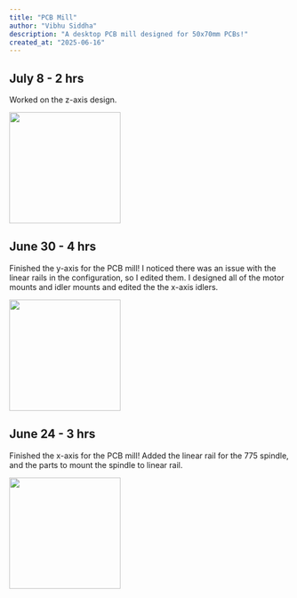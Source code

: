 ```yaml
---
title: "PCB Mill"
author: "Vibhu Siddha"
description: "A desktop PCB mill designed for 50x70mm PCBs!"
created_at: "2025-06-16"
---
```


## July 8 - 2 hrs
Worked on the z-axis design.

<img src="https://hc-cdn.hel1.your-objectstorage.com/s/v3/69e0800c3a6c20e5ce28826406818a15307cc604_image.png" width="200">

## June 30 - 4 hrs
Finished the y-axis for the PCB mill! I noticed there was an issue with the linear rails in the configuration, so I edited them. I designed all of the motor mounts and idler mounts and edited the the x-axis idlers.

<img src="https://hc-cdn.hel1.your-objectstorage.com/s/v3/2b5983325285112877321f7b7178a206d7e3101d_image.png" width="200">

## June 24 - 3 hrs
Finished the x-axis for the PCB mill! Added the linear rail for the 775 spindle, and the parts to mount the spindle to linear rail.

<img src="https://hc-cdn.hel1.your-objectstorage.com/s/v3/227486b7c4ec1c13abd2140afbcd30e322466f24_image.png" width="200">
